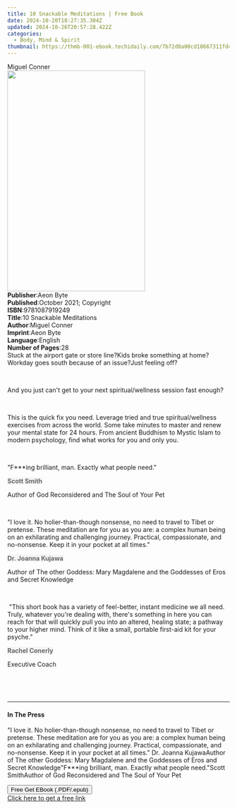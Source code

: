```yaml
---
title: 10 Snackable Meditations | Free Book
date: 2024-10-20T18:27:35.304Z
updated: 2024-10-26T20:57:28.422Z
categories:
  - Body, Mind & Spirit
thumbnail: https://thmb-001-ebook.techidaily.com/7b72d8a00cd18667311fd412506b1b2fb37e7b79bb78b1c0c2edbbc6edef365d.jpg
---
```

<main id="book-container">
  <div class="flex flex-col">
    <div class="book-brief flex-1 py-6 px-4 sm:p-6 md:py-10 md:px-8">
      <!-- brief-->
      <div class="book-brief-main">Miguel Conner</div>
    </div>
    <div
      class="book-meta-info flex-1 grid gap-4 col-start-1 col-end-3 row-start-1 sm:mb-6 sm:grid-cols-4 lg:gap-6 lg:col-start-2 lg:row-end-6 lg:row-span-6 lg:mb-0"
    >
      <div
        class="book-meta-info-left place-content-center mt-4 p-4 text-sm leading-6 col-start-2 col-span-2 dark:text-slate-400"
      >
        <img
          class="w-full h-500 object-cover rounded-lg sm:h-255 sm:col-span-2 lg:col-span-full"
          src="https://img-001-ebook.techidaily.com/821dcc751a6aceaaeb4d070dde509ba7f98bcb8782f7ce8018a8bb001fc598a3.jpg"
          alt=""
          width="312"
          height="500"
        />
      </div>
      <div
        class="book-meta-info-right mt-2 col-start-1 row-start-2 col-span-3 self-center"
      >
        <!-- meta data  -->
        <div class="flex flex-col px-4 md:px-8">
          <div class="flex-1">
            <strong>Publisher</strong>:<span class="px-2">Aeon Byte</span>
          </div>
          <div class="flex-1">
            <strong>Published</strong>:<span class="px-2"
              >October 2021; Copyright</span
            >
          </div>
          <div class="flex-1">
            <strong>ISBN</strong>:<span class="px-2">9781087919249</span>
          </div>
          <div class="flex-1">
            <strong>Title</strong>:<span class="px-2"
              >10 Snackable Meditations</span
            >
          </div>
          <div class="flex-1">
            <strong>Author</strong>:<span class="px-2">Miguel Conner</span>
          </div>
          <div class="flex-1">
            <strong>Imprint</strong>:<span class="px-2">Aeon Byte</span>
          </div>
          <div class="flex-1">
            <strong>Language</strong>:<span class="px-2">English</span>
          </div>
          <div class="flex-1">
            <strong>Number of Pages</strong>:<span class="px-2">28</span>
          </div>
        </div>
      </div>
    </div>
    <div class="book-description flex-1 py-6 px-4 sm:p-6 md:py-10 md:px-8">
      <div class="book-description-main">
        <div accordion-content="" id="description">
          Stuck at the airport gate or store line?Kids broke something at
          home?Workday goes south because of an issue?Just feeling off?
          <p><br /></p>
          <p>
            And you just can't get to your next spiritual/wellness session fast
            enough?
          </p>
          <p><br /></p>
          <p>
            This is the quick fix you need. Leverage tried and true
            spiritual/wellness exercises from across the world. Some take
            minutes to master and renew your mental state for 24 hours. From
            ancient Buddhism to Mystic Islam to modern psychology, find what
            works for you and only you.
          </p>
          <p><br /></p>
          <p>"F***ing brilliant, man. Exactly what people need."</p>
          <p>
            <strong
              style="
                color: rgb(102, 102, 102);
                background-color: rgb(245, 245, 245);
              "
              >Scott Smith</strong
            >
          </p>
          <p>
            <span style="background-color: rgba(0, 0, 0, 0)"
              >Author of God Reconsidered and The Soul of Your Pet</span
            >
          </p>
          <p><br /></p>
          <p>
            "I love it. No holier-than-though nonsense, no need to travel to
            Tibet or pretense. These meditation are for you as you are: a
            complex human being on an exhilarating and challenging journey.
            Practical, compassionate, and no-nonsense. Keep it in your pocket at
            all times."&nbsp;
          </p>
          <p>
            <strong
              style="
                color: rgb(102, 102, 102);
                background-color: rgb(245, 245, 245);
              "
              >Dr. Joanna Kujawa</strong
            >
          </p>
          <p>
            <span style="background-color: rgba(0, 0, 0, 0)"
              >Author of The other Goddess: Mary Magdalene and the Goddesses of
              Eros and Secret Knowledge</span
            >
          </p>
          <p><br /></p>
          <p>
            &nbsp;"This short book has a variety of feel-better, instant
            medicine we all need. Truly, whatever you're dealing with, there's
            something in here you can reach for that will quickly pull you into
            an altered, healing state; a pathway to your higher mind. Think of
            it like a small, portable first-aid kit for your psyche."
          </p>
          <p>
            <strong
              style="
                color: rgb(102, 102, 102);
                background-color: rgb(245, 245, 245);
              "
              >Rachel Conerly</strong
            >
          </p>
          <p>
            <span style="background-color: rgba(0, 0, 0, 0)"
              >Executive Coach</span
            >
          </p>
          <p><br /></p>
          <p><br /></p>
        </div>
        <div class="accordion-fader"></div>
      </div>
    </div>
    <div class="book-excerpts flex-1 py-6 px-4 sm:p-6 md:py-10 md:px-8">
      <!-- excerpts-->
      <div class="book-excerpts-main">
        <hr />
        <h4 class="placeholder placeholder-heading">
          <span>In The Press</span>
        </h4>
        <p>
          "I love it. No holier-than-though nonsense, no need to travel to Tibet
          or pretense. These meditation are for you as you are: a complex human
          being on an exhilarating and challenging journey. Practical,
          compassionate, and no-nonsense. Keep it in your pocket at all times."
          Dr. Joanna KujawaAuthor of The other Goddess: Mary Magdalene and the
          Goddesses of Eros and Secret Knowledge"F***ing brilliant, man. Exactly
          what people need."Scott SmithAuthor of God Reconsidered and The Soul
          of Your Pet
        </p>
      </div>
    </div>
    <div
      class="book-about-author flex-1 py-6 px-4 sm:p-6 md:py-10 md:px-8"
    ></div>
    <div class="book-free-get flex-1 py-6 px-4 sm:p-6 md:py-10 md:px-8">
      <button
        id="btn-free-get"
        class="bg-blue-500 hover:bg-blue-700 text-white font-bold py-2 px-4 rounded"
      >
        Free Get EBook (.PDF/.epub)
      </button>
      <div id="countdown-display" class="px-2 text-lg mt-2"></div>
      <a
        id="free-link"
        class="hidden bg-blue-500 hover:bg-blue-700 text-white font-bold py-2 px-4 rounded"
        href="https://www.ebooks.com/en-us/book/210407038/10-snackable-meditations/miguel-conner/"
        target="_blank"
        >Click here to get a free link</a
      >
    </div>
    <script>
      let countdownTime = 0;
      let countdownInterval = null;
      document
        .getElementById('btn-free-get')
        .addEventListener('click', startCountdown);
      function startCountdown() {
        countdownTime = new Date().getTime() + 60000 * 3;
        countdownInterval = setInterval(updateCountdown, 1000);
        document.getElementById('btn-free-get').disabled = true;
        document
          .getElementById('btn-free-get')
          .classList.add('bg-gray-500', 'cursor-not-allowed');
      }
      function updateCountdown() {
        let currentTime = new Date().getTime();
        let timeLeft = countdownTime - currentTime;
        let secondsLeft = Math.floor(timeLeft / 1000);
        document.getElementById('countdown-display').innerHTML =
          `Remaining time: ${secondsLeft} seconds.`;
        if (secondsLeft <= 0) {
          clearInterval(countdownInterval);
          document.getElementById('btn-free-get').classList.add('hidden');
          document.getElementById('free-link').classList.remove('hidden');
          document.getElementById('countdown-display').innerHTML = '';
        }
      }
    </script>
  </div>
</main>

<ins class="adsbygoogle"
      style="display:block"
      data-ad-client="ca-pub-7571918770474297"
      data-ad-slot="8358498916"
      data-ad-format="auto"
      data-full-width-responsive="true"></ins>
    
